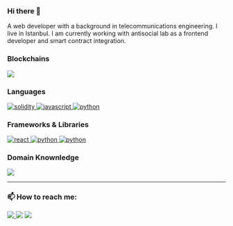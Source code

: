 ### Hi there 👋

<!-- Full-Stack Web3 developer -->
<!-- who I am -->
<!-- main foucus -->
<!-- I’m currently learning  -->
<!-- currently project -->

A web developer with a background in telecommunications engineering. I live in Istanbul. I am currently working with antisocial lab as a frontend developer and smart contract integration.


<!-- Projects -->
<!-- Check out my latest public projects: -->

<h3 align="left">Blockchains</h3>
<p align="left">
    <a href="https://ethereum.org/en/" target="_blank" rel="noreferrer"> <img src="https://img.shields.io/badge/Ethereum-3C3C3D?style=for-the-badge&logo=Ethereum&logoColor=white" />  </a>
</p>

<h3 align="left">Languages</h3>
<p align="left">
  <a href="https://docs.soliditylang.org/en/latest/" target="_blank" rel="noreferrer"> <img src="https://img.shields.io/badge/Solidity-e6e6e6?style=for-the-badge&logo=solidity&logoColor=black" alt="solidity"/> </a>
<a href="https://developer.mozilla.org/en-US/docs/Web/JavaScript" target="_blank" rel="noreferrer"> <img src=" 	https://img.shields.io/badge/JavaScript-323330?style=for-the-badge&logo=javascript&logoColor=F7DF1E" alt="javascript"/> </a>
<a href="https://www.python.org" target="_blank" rel="noreferrer"> <img src="https://img.shields.io/badge/Python-14354C?style=for-the-badge&logo=python&logoColor=white" alt="python"/> </a>
</p>

<h3 align="left">Frameworks & Libraries</h3>
<p>
    <a href="https://reactjs.org/" target="_blank" rel="noreferrer"> <img src=" 	https://img.shields.io/badge/React-20232A?style=for-the-badge&logo=react&logoColor=61DAFB" alt="react"/> </a>
<a href="https://www.djangoproject.com/" target="_blank" rel="noreferrer"> <img src="https://img.shields.io/badge/Django-092e20?style=for-the-badge&logo=django&logoColor=white" alt="python"/> </a>
<a href="" target="_blank" rel="noreferrer"> <img src="https://img.shields.io/badge/Hardhat-FFF100?style=for-the-badge&logo=hardhat&logoColor=white" alt="python"/> </a>

</p>

<h3 align="left">Domain Knownledge</h3>
<p align="left">
    <a href="" target="_blank" rel="noreferrer"> <img src="https://img.shields.io/badge/Line-00C300?style=for-the-badge&logo=line&logoColor=white"/> </a>
</p>

---
<h3 align="left">📫 How to reach me:</h3>
<p align="left">
    <a href="https://line.me/ti/p/dHoEE7CDAP" target="_blank" rel="noreferrer"> <img src="https://img.shields.io/badge/Line-00C300?style=for-the-badge&logo=line&logoColor=white"/> </a>
    <a href="https://twitter.com/yeahokyok" target="_blank" rel="noreferrer"> <img src="https://img.shields.io/badge/Twitter-1DA1F2?style=for-the-badge&logo=twitter&logoColor=white" /></a>
    <img src="https://img.shields.io/badge/yeahokyok.eth-3C3C3D?style=for-the-badge&logo=Ethereum&logoColor=white" />
    
</p>

<!-- <a href="" target="_blank" rel="noreferrer"> <img src="https://img.shields.io/badge/Hashnode-2962FF?style=for-the-badge&logo=hashnode&logoColor=white" /></a> -->

<!--  	https://img.shields.io/badge/-LeetCode-FFA116?style=for-the-badge&logo=LeetCode&logoColor=black -->
<!--  	https://img.shields.io/badge/Stack_Overflow-FE7A16?style=for-the-badge&logo=stack-overflow&logoColor=white -->
<!--  	 -->





